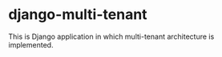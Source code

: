 # django-multi-tenant
This is Django application in which multi-tenant architecture is implemented.

